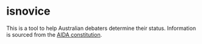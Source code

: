 # isnovice

This is a tool to help Australian debaters determine their status. 
Information is sourced from the [AIDA constitution](https://drive.google.com/open?id=182E68TFfBFir8IgVo7FI699C06JwEjlG).
